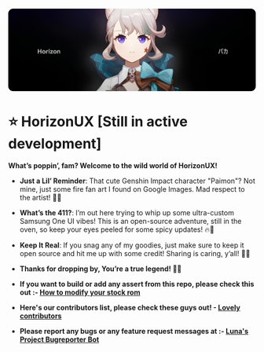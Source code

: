 ![HorizonUX Banner](https://github.com/forsaken-heart24/i_dont_want_to_be_an_weirdo/blob/main/banner_images/HorizonUX.png?raw=true)

# ⭐ HorizonUX [Still in active development]

**What’s poppin’, fam? Welcome to the wild world of HorizonUX!**

- **Just a Lil’ Reminder**: That cute Genshin Impact character "Paimon"? Not mine, just some fire fan art I found on Google Images. Mad respect to the artist! 🎨✨

- **What’s the 411?**: I’m out here trying to whip up some ultra-custom Samsung One UI vibes! This is an open-source adventure, still in the oven, so keep your eyes peeled for some spicy updates! 🔥🚀

- **Keep It Real**: If you snag any of my goodies, just make sure to keep it open source and hit me up with some credit! Sharing is caring, y’all! 🤗💯

* **Thanks for dropping by, You’re a true legend! 💖✨**

* **If you want to build or add any assert from this repo, please check this out :- <a href="https://github.com/forsaken-heart24/HorizonXOneUI-HorizonUX/blob/main/HOWTOGUIDE.md">How to modify your stock rom**</a>

* **Here's our contributors list, please check these guys out! - <a href="https://github.com/forsaken-heart24/HorizonXOneUI-HorizonUX/blob/main/CONTRIBUTORS.md">Lovely contributors**</a>

* **Please report any bugs or any feature request messages at :- <a href="https://t.me/luna_project_bugreporter_bot">Luna's Project Bugreporter Bot**</a>
